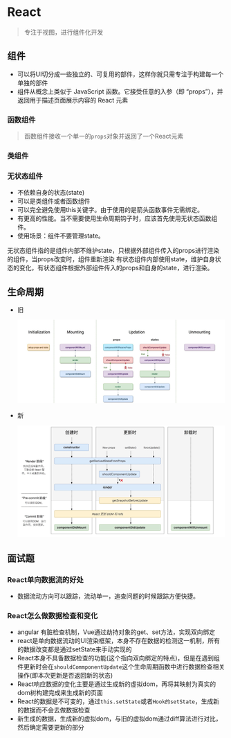 # React

> 专注于视图，进行组件化开发

## 组件

- 可以将UI切分成一些独立的、可复用的部件，这样你就只需专注于构建每一个单独的部件
- 组件从概念上类似于 JavaScript 函数。它接受任意的入参（即 “props”），并返回用于描述页面展示内容的 React 元素

### 函数组件

> 函数组件接收一个单一的`props`对象并返回了一个React元素

### 类组件

### 无状态组件

- 不依赖自身的状态(state)
- 可以是类组件或者函数组件
- 可以完全避免使用this关键字。由于使用的是箭头函数事件无需绑定。
- 有更高的性能。当不需要使用生命周期钩子时，应该首先使用无状态函数组件。
- 使用场景：组件不要管理state。

无状态组件指的是组件内部不维护state，只根据外部组件传入的props进行渲染的组件，当props改变时，组件重新渲染 有状态组件内部使用state，维护自身状态的变化，有状态组件根据外部组件传入的props和自身的state，进行渲染。

## 生命周期

- 旧

  ![lifecycle_old](./images/lifecycle_old.jpg)

- 新

  ![lifecycle_new](./images/lifecycle_new.jpg)

## 面试题

### React单向数据流的好处

- 数据流动方向可以跟踪，流动单一，追查问题的时候跟踪方便快捷。

### React怎么做数据检查和变化

- angular 有脏检查机制，Vue通过劫持对象的get、set方法，实现双向绑定
- react是单向数据流动的UI渲染框架，本身不存在数据的检测这一机制，所有的数据改变都是通过setState来手动实现的
- React本身不具备数据检查的功能(这个指向双向绑定的特点)，但是在遇到组件更新时会在`shouldCommponentUpdate`这个生命周期函数中进行数据检查相关操作(即本次更新是否返回新的状态)
- React响应数据的变化主要是通过生成新的虚拟dom，再将其映射为真实的dom树构建完成来生成新的页面
- React的数据是不可变的，通过`this.setState`或者`Hook的setState`，生成新的数据而不会去做数据检查
- 新生成的数据，生成新的虚拟dom，与旧的虚拟dom通过diff算法进行对比，然后确定需要更新的部分
